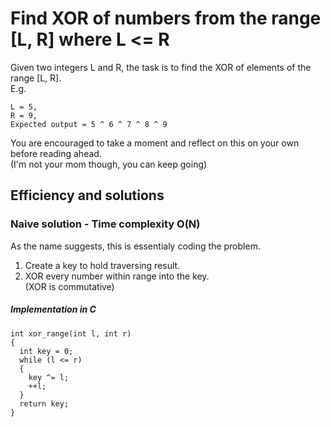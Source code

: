 # Find XOR of numbers from the range [L, R] where L <= R    

Given two integers L and R, the task is to find the XOR of elements of the range [L, R].  
E.g.  
```
L = 5,  
R = 9,  
Expected output = 5 ^ 6 ^ 7 ^ 8 ^ 9
```
You are encouraged to take a moment and reflect on this on your own before reading ahead.  
(I'm not your mom though, you can keep going)  
## Efficiency and solutions
### Naive solution - Time complexity O(N)

As the name suggests, this is essentialy coding the problem.  
1. Create a key to hold traversing result.  
2. XOR every number within range into the key.  
(XOR is commutative)

##### Implementation in C
```
int xor_range(int l, int r)
{
  int key = 0;
  while (l <= r)
  {
    key ^= l;
    ++l;
  }
  return key;
}
```
